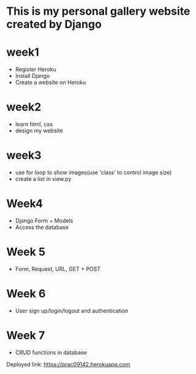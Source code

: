 # This is my personal gallery website created by Django

# week1
* Register Heroku
* Install Django
* Create a website on Heroku

# week2
* learn html, css
* design my website

# week3
* use for loop to show images(use 'class' to control image size)
* create a list in view.py

# Week4
* Django Form + Models
* Access the database

# Week 5
* Form, Request, URL, GET + POST

# Week 6
* User sign up/login/logout and authentication

# Week 7
* CRUD functions in database

Deployed link: https://prac09142.herokuapp.com

